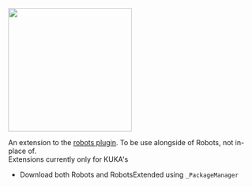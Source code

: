 <img src="https://github.com/v-xup6/RobotsExtended/blob/Doc/Banner.png" width=250>

An extension to the [robots plugin](https://github.com/visose/Robots). To be use alongside of Robots, not in-place of.<br>
Extensions currently only for KUKA's

* Download both Robots and RobotsExtended using `_PackageManager`
